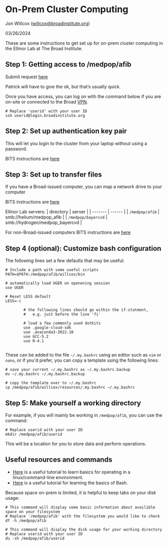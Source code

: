 # On-Prem Cluster Computing
Jon Willcox (willcox@broadinstitute.org)

03/26/2024

These are some instructions to get set up for on-prem cluster computing in the Ellinor Lab at The Broad Institute. 

## Step 1: Getting access to /medpop/afib

Submit request [here](https://broad.service-now.com/sp?id=sc_category&sys_id=1680a9bd4fb662005c1423d18110c7b7&catalog_id=e0d08b13c3330100c8b837659bba8fb4)

Patrick will have to give the ok, but that’s usually quick.

Once you have access, you can log on with the command below if you are on-site or connected to the Broad [VPN](https://intranet.broadinstitute.org/bits/service-catalog/accounts-access/vpn-access-two-factor-authentication).

```
# Replace 'userid' with your user ID
ssh userid@login.broadinstitute.org
```

## Step 2: Set up authentication key pair

This will let you login to the cluster from your laptop without using a password.

BITS instructions are [here](https://broad.service-now.com/sp?id=kb_article&sys_id=04e9f76c1b0404142cac84ccdd4bcbc1)

## Step 3: Set up to transfer files

If you have a Broad-issued computer, you can map a network drive to your computer

BITS instructions are [here](https://intranet.broadinstitute.org/bits/service-catalog/compute-resources/map-network-drive)

Ellinor Lab servers:
| directory | server |
| ------- | ------ |
| `/medpop/afib` | smb://helium/medpop_afib |
| `/medpop/bayercvd` | smb://hydrogen/medpop_bayercvd |

For non-Broad-issued computers BITS instructions are [here](https://broad.service-now.com/sp?id=kb_article&sys_id=56234f1047aba99011484438946d4320)

## Step 4 (optional): Customize bash configuration

The following lines set a few defaults that may be useful:

```
# Include a path with some useful scripts 
PATH=$PATH:/medpop/afib/willcox/bin

# automatically load UGER on openening session
use UGER

# Reset LESS default
LESS=-c

        # the following lines should go within the if-statment,
        #   e.g. just before the line 'fi'

        # load a few commonly used dotkits
        use .google-cloud-sdk
        use .anaconda3-2022.10
        use GCC-5.2
        use R-4.1


```

These can be added to the file `~/.my.bashrc` using an editor such as `vim` or `nano`, or if you'd prefer, you can copy a template using the following lines:

```
# save your current ~/.my.bashrc as ~/.my.bashrc.backup
mv ~/.my.bashrc ~/.my.bashrc.backup

# copy the template over to ~/.my.bashrc
cp /medpop/afib/willcox/resources/.my.bashrc ~/.my.bashrc
```

## Step 5: Make yourself a working directory

For example, if you will mainly be working in `/medpop/afib`, you can use the command:

```
# Replace userid with your user ID
mkdir /medpop/afib/userid
```

This will be a location for you to store data and perform operations.

## Useful resources and commands

- [Here](https://ryanstutorials.net/linuxtutorial/) is a useful tutorial to learn basics for operating in a linux/command-line environment.
- [Here](https://ryanstutorials.net/bash-scripting-tutorial/) is a useful tutorial for learning the basics of Bash.

Because space on-prem is limited, it is helpful to keep tabs on your disk usage:

```
# This command will display some basic information about availible space on your filesystem
# Replace '/medpop/afib' with the filesystem you would like to check
df -h /medpop/afib

# This command will display the disk usage for your working directory
# Replace userid with your user ID
du -sh /medpop/afib/userid
```



